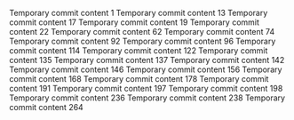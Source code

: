 Temporary commit content 1
Temporary commit content 13
Temporary commit content 17
Temporary commit content 19
Temporary commit content 22
Temporary commit content 62
Temporary commit content 74
Temporary commit content 92
Temporary commit content 96
Temporary commit content 114
Temporary commit content 122
Temporary commit content 135
Temporary commit content 137
Temporary commit content 142
Temporary commit content 146
Temporary commit content 156
Temporary commit content 168
Temporary commit content 178
Temporary commit content 191
Temporary commit content 197
Temporary commit content 198
Temporary commit content 236
Temporary commit content 238
Temporary commit content 264
